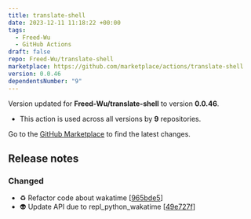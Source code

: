```yaml
---
title: translate-shell
date: 2023-12-11 11:18:22 +00:00
tags:
  - Freed-Wu
  - GitHub Actions
draft: false
repo: Freed-Wu/translate-shell
marketplace: https://github.com/marketplace/actions/translate-shell
version: 0.0.46
dependentsNumber: "9"
---
```



Version updated for **Freed-Wu/translate-shell** to version **0.0.46**.
- This action is used across all versions by **9** repositories.

Go to the [GitHub Marketplace](https://github.com/marketplace/actions/translate-shell) to find the latest changes.

## Release notes

<h3>Changed</h3>
<ul>
<li>♻️ Refactor code about wakatime [<a href="https://github.com/Freed-Wu/translate-shell/commit/965bde5f4804538dcae821ceb7285e0808381d80">965bde5</a>]</li>
<li>👽 Update API due to repl_python_wakatime [<a href="https://github.com/Freed-Wu/translate-shell/commit/49e727f4e714606f8ec00dd7d5e34ec8115a0218">49e727f</a>]</li>
</ul>
<p><a name="0.0.42"></a></p>

